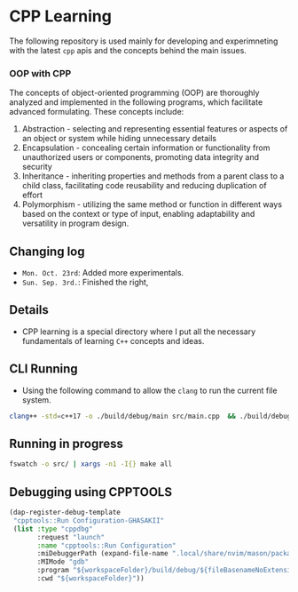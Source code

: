 # CPP Learning

The following repository is used mainly for developing and experimneting with
the latest `cpp` apis and the concepts behind the main issues.

### OOP with CPP

The concepts of object-oriented programming (OOP) are thoroughly analyzed and
implemented in the following programs, which facilitate advanced formulating.
These concepts include:

1. Abstraction - selecting and representing essential features or aspects of an
   object or system while hiding unnecessary details
2. Encapsulation - concealing certain information or functionality from
   unauthorized users or components, promoting data integrity and security
3. Inheritance - inheriting properties and methods from a parent class to a
   child class, facilitating code reusability and reducing duplication of effort
4. Polymorphism - utilizing the same method or function in different ways based
   on the context or type of input, enabling adaptability and versatility in
   program design.


## Changing log

- `Mon. Oct. 23rd`: Added more experimentals.
- `Sun. Sep. 3rd.`: Finished the right,

## Details

- CPP learning is a special directory where I put all the necessary fundamentals
  of learning `C++` concepts and ideas.

## CLI Running

- Using the following command to allow the `clang` to run the current file
  system.

```sh
clang++ -std=c++17 -o ./build/debug/main src/main.cpp  && ./build/debug/main
```

## Running in progress

```sh
fswatch -o src/ | xargs -n1 -I{} make all
```


## Debugging using CPPTOOLS

```lisp
(dap-register-debug-template
 "cpptools::Run Configuration-GHASAKII"
 (list :type "cppdbg"
       :request "launch"
       :name "cpptools::Run Configuration"
       :miDebuggerPath (expand-file-name ".local/share/nvim/mason/packages/cpptools/extension/debugAdapters/lldb-mi/bin/lldb-mi" "~")
       :MIMode "gdb"
       :program "${workspaceFolder}/build/debug/${fileBasenameNoExtension}"  ;; Refer to your binary here
       :cwd "${workspaceFolder}"))
```
